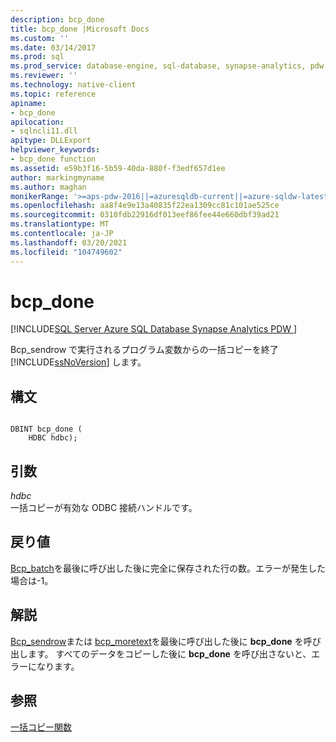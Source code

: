```yaml
---
description: bcp_done
title: bcp_done |Microsoft Docs
ms.custom: ''
ms.date: 03/14/2017
ms.prod: sql
ms.prod_service: database-engine, sql-database, synapse-analytics, pdw
ms.reviewer: ''
ms.technology: native-client
ms.topic: reference
apiname:
- bcp_done
apilocation:
- sqlncli11.dll
apitype: DLLExport
helpviewer_keywords:
- bcp_done function
ms.assetid: e59b3f16-5b59-40da-880f-f3edf657d1ee
author: markingmyname
ms.author: maghan
monikerRange: '>=aps-pdw-2016||=azuresqldb-current||=azure-sqldw-latest||>=sql-server-2016||>=sql-server-linux-2017||=azuresqldb-mi-current'
ms.openlocfilehash: aa8f4e9e13a40835f22ea1309cc81c101ae525ce
ms.sourcegitcommit: 0310fdb22916df013eef86fee44e660dbf39ad21
ms.translationtype: MT
ms.contentlocale: ja-JP
ms.lasthandoff: 03/20/2021
ms.locfileid: "104749602"
---
```

# <a name="bcp_done"></a>bcp_done
[!INCLUDE[SQL Server Azure SQL Database Synapse Analytics PDW ](../../includes/applies-to-version/sql-asdb-asdbmi-asa-pdw.md)]

  Bcp_sendrow で実行されるプログラム変数からの一括コピーを終了 [!INCLUDE[ssNoVersion](../../includes/ssnoversion-md.md)] します。 [](../../relational-databases/native-client-odbc-extensions-bulk-copy-functions/bcp-sendrow.md)  
  
## <a name="syntax"></a>構文  
  
```  
  
DBINT bcp_done (  
    HDBC hdbc);  
```  
  
## <a name="arguments"></a>引数  
 *hdbc*  
 一括コピーが有効な ODBC 接続ハンドルです。  
  
## <a name="returns"></a>戻り値  
 [Bcp_batch](../../relational-databases/native-client-odbc-extensions-bulk-copy-functions/bcp-batch.md)を最後に呼び出した後に完全に保存された行の数。エラーが発生した場合は-1。  
  
## <a name="remarks"></a>解説  
 [Bcp_sendrow](../../relational-databases/native-client-odbc-extensions-bulk-copy-functions/bcp-sendrow.md)または [bcp_moretext](../../relational-databases/native-client-odbc-extensions-bulk-copy-functions/bcp-moretext.md)を最後に呼び出した後に **bcp_done** を呼び出します。 すべてのデータをコピーした後に **bcp_done** を呼び出さないと、エラーになります。  
  
## <a name="see-also"></a>参照  
 [一括コピー関数](../../relational-databases/native-client-odbc-extensions-bulk-copy-functions/sql-server-driver-extensions-bulk-copy-functions.md)  
  
  
